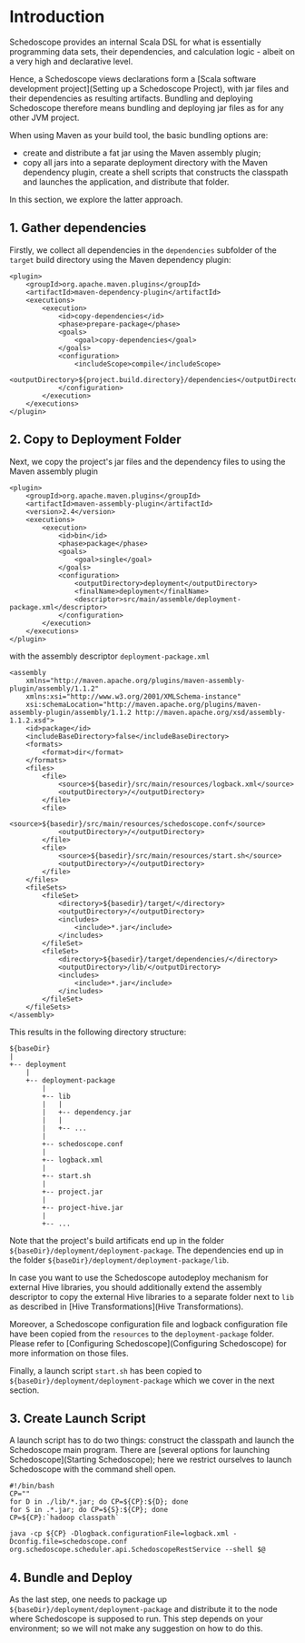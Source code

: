 # Introduction

Schedoscope provides an internal Scala DSL for what is essentially programming data sets, their dependencies, and calculation logic - albeit on a very high and declarative level. 

Hence, a Schedoscope views declarations form a [Scala software development project](Setting up a Schedoscope Project), with jar files and their dependencies as resulting artifacts. Bundling and deploying Schedoscope therefore means bundling and deploying jar files as for any other JVM project.

When using Maven as your build tool, the basic bundling options are:
- create and distribute a fat jar using the Maven assembly plugin;
- copy all jars into a separate deployment directory with the Maven dependency plugin, create a shell scripts that constructs the classpath and launches the application, and distribute that folder.

In this section, we explore the latter approach. 

## 1. Gather dependencies

Firstly, we collect all dependencies in the `dependencies` subfolder of the `target` build directory using the Maven dependency plugin:

    <plugin>
        <groupId>org.apache.maven.plugins</groupId>
        <artifactId>maven-dependency-plugin</artifactId>
        <executions>
            <execution>
                <id>copy-dependencies</id>
                <phase>prepare-package</phase>
                <goals>
                    <goal>copy-dependencies</goal>
                </goals>
                <configuration>
                    <includeScope>compile</includeScope>
                    <outputDirectory>${project.build.directory}/dependencies</outputDirectory>
                </configuration>
            </execution>
        </executions>
    </plugin>

## 2. Copy to Deployment Folder

Next, we copy the project's jar files and the dependency files to using the Maven assembly plugin

    <plugin>
        <groupId>org.apache.maven.plugins</groupId>
        <artifactId>maven-assembly-plugin</artifactId>
        <version>2.4</version>
        <executions>
            <execution>
                <id>bin</id>
                <phase>package</phase>
                <goals>
                    <goal>single</goal>
                </goals>
                <configuration>
                    <outputDirectory>deployment</outputDirectory>
                    <finalName>deployment</finalName>
                    <descriptor>src/main/assemble/deployment-package.xml</descriptor>
                </configuration>
            </execution>
        </executions>
    </plugin>

with the assembly descriptor `deployment-package.xml`

    <assembly
        xmlns="http://maven.apache.org/plugins/maven-assembly-plugin/assembly/1.1.2"
        xmlns:xsi="http://www.w3.org/2001/XMLSchema-instance"
        xsi:schemaLocation="http://maven.apache.org/plugins/maven-assembly-plugin/assembly/1.1.2 http://maven.apache.org/xsd/assembly-1.1.2.xsd">
        <id>package</id>
        <includeBaseDirectory>false</includeBaseDirectory>
        <formats>
            <format>dir</format>
        </formats>
        <files>
            <file>
                <source>${basedir}/src/main/resources/logback.xml</source>
                <outputDirectory>/</outputDirectory>
            </file>
            <file>
                <source>${basedir}/src/main/resources/schedoscope.conf</source>
                <outputDirectory>/</outputDirectory>
            </file>
            <file>
                <source>${basedir}/src/main/resources/start.sh</source>
                <outputDirectory>/</outputDirectory>
            </file>
        </files>
        <fileSets>
            <fileSet>
                <directory>${basedir}/target/</directory>
                <outputDirectory>/</outputDirectory>
                <includes>
                    <include>*.jar</include>
                </includes>
            </fileSet>
            <fileSet>
                <directory>${basedir}/target/dependencies/</directory>
                <outputDirectory>/lib/</outputDirectory>
                <includes>
                    <include>*.jar</include>
                </includes>
            </fileSet>
        </fileSets>
    </assembly>

This results in the following directory structure:

    ${baseDir}
    |
    +-- deployment
        |
        +-- deployment-package
            |
            +-- lib
            |   |
            |   +-- dependency.jar
            |   |
            |   +-- ...
            |
            +-- schedoscope.conf
            |
            +-- logback.xml
            |
            +-- start.sh
            |
            +-- project.jar
            |
            +-- project-hive.jar
            |
            +-- ...

Note that the project's build artificats end up in the folder `${baseDir}/deployment/deployment-package`. The dependencies end up in the folder `${baseDir}/deployment/deployment-package/lib`.

In case you want to use the Schedoscope autodeploy mechanism for external Hive libraries, you should additionally extend the assembly descriptor to copy the external Hive libraries to a separate folder next to `lib` as described in [Hive Transformations](Hive Transformations).
 
Moreover, a Schedoscope configuration file and logback configuration file have been copied from the `resources` to the `deployment-package` folder. Please refer to [Configuring Schedoscope](Configuring Schedoscope) for more information on those files.

Finally, a launch script `start.sh` has been copied to `${baseDir}/deployment/deployment-package` which we cover in the next section.

## 3. Create Launch Script

A launch script has to do two things: construct the classpath and launch the Schedoscope main program. There are [several options for launching Schedoscope](Starting Schedoscope); here we restrict ourselves to launch Schedoscope with the command shell open.

    #!/bin/bash
    CP=""
    for D in ./lib/*.jar; do CP=${CP}:${D}; done
    for S in .*.jar; do CP=${S}:${CP}; done
    CP=${CP}:`hadoop classpath`

    java -cp ${CP} -Dlogback.configurationFile=logback.xml -Dconfig.file=schedoscope.conf org.schedoscope.scheduler.api.SchedoscopeRestService --shell $@ 

## 4. Bundle and Deploy

As the last step, one needs to package up `${baseDir}/deployment/deployment-package` and distribute it to the node where Schedoscope is supposed to run. This step depends on your environment; so we will not make any suggestion on how to do this.

